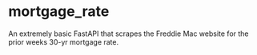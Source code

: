 # mortgage_rate
An extremely basic FastAPI that scrapes the Freddie Mac website for the prior weeks 30-yr mortgage rate. 